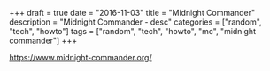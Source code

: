 +++
draft = true
date = "2016-11-03"
title = "Midnight Commander"
description = "Midnight Commander - desc"
categories = ["random", "tech", "howto"]
tags = ["random", "tech", "howto", "mc", "midnight commander"]
+++

https://www.midnight-commander.org/
